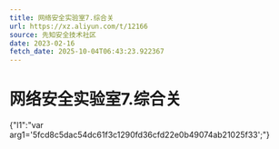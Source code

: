 ```yaml
---
title: 网络安全实验室7.综合关
url: https://xz.aliyun.com/t/12166
source: 先知安全技术社区
date: 2023-02-16
fetch_date: 2025-10-04T06:43:23.922367
---
```


# 网络安全实验室7.综合关

{"l1":"var arg1='5fcd8c5dac54dc61f3c1290fd36cfd22e0b49074ab21025f33';"}